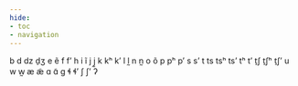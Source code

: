 ```yaml
---
hide:
- toc
- navigation
---
```

b
d
dz
d̠ʒ
e
ẽ
f
fʼ
h
i
ĩ
j
j̰
k
kʰ
kʼ
l
l̰
n
n̰
o
õ
p
pʰ
pʼ
s
sʼ
t
ts
tsʰ
tsʼ
tʰ
tʼ
t̠ʃ
t̠ʃʰ
t̠ʃʼ
u
w
w̰
æ
æ̃
ɑ
ɑ̃
ɡ
ɬ
ɬʼ
ʃ
ʃʼ
ʔ
